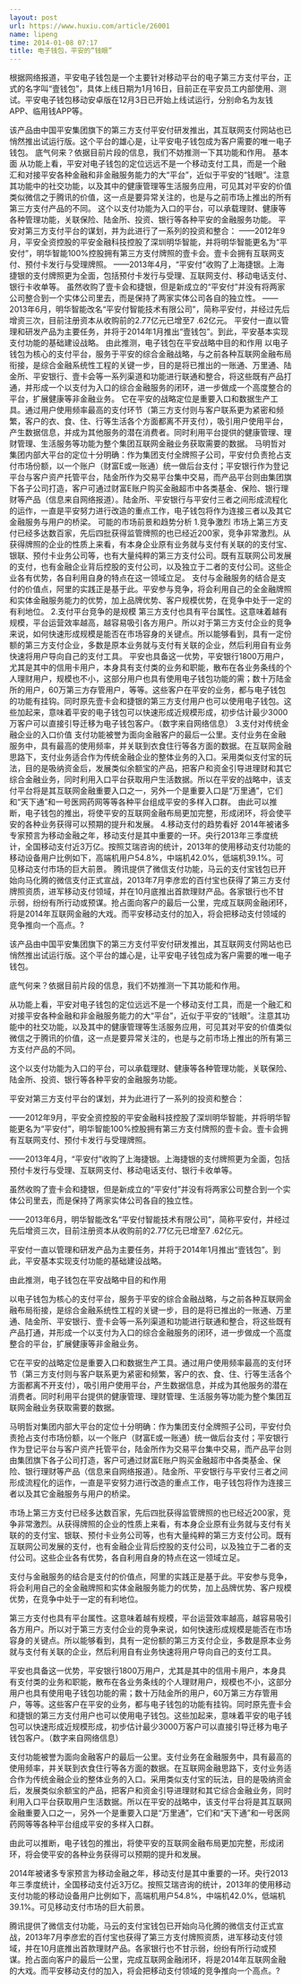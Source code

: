 ```yaml
---
layout: post
url: https://www.huxiu.com/article/26001
name: lipeng
time: 2014-01-08 07:17
title: 电子钱包，平安的“钱眼”
---
```

根据网络报道，平安电子钱包是一个主要针对移动平台的电子第三方支付平台，正式的名字叫“壹钱包”，具体上线日期为1月16日，目前正在平安员工内部使用、测试。平安电子钱包移动安卓版在12月3日已开始上线试运行，分别命名为友钱APP、临用钱APP等。

该产品由中国平安集团旗下的第三方支付平安付研发推出，其互联网支付网站也已悄然推出试运行版。这个平台的雄心是，让平安电子钱包成为客户需要的唯一电子钱包。 底气何来？依据目前片段的信息，我们不妨推测一下其功能和作用。 基本面 从功能上看，平安对电子钱包的定位远远不是一个移动支付工具，而是一个融汇和对接平安各种金融和非金融服务能力的大“平台”，近似于平安的“钱眼”。注意其功能中的社交功能，以及其中的健康管理等生活服务应用，可见其对平安的价值类似微信之于腾讯的价值，这一点是要异常关注的，也是与之前市场上推出的所有第三方支付产品的不同。 这个以支付功能为入口的平台，可以承载理财、健康等各种管理功能，关联保险、陆金所、投资、银行等各种平安的金融服务功能。 平安对第三方支付平台的谋划，并为此进行了一系列的投资和整合： ——2012年9月，平安全资控股的平安金融科技控股了深圳明华智能，并将明华智能更名为“平安付”，明华智能100%控股拥有第三方支付牌照的壹卡会。壹卡会拥有互联网支付、预付卡发行与受理牌照。 ——2013年4月，“平安付”收购了上海捷银。上海捷银的支付牌照更为全面，包括预付卡发行与受理、互联网支付、移动电话支付、银行卡收单等。 虽然收购了壹卡会和捷银，但是新成立的“平安付”并没有将两家公司整合到一个实体公司里去，而是保持了两家实体公司各自的独立性。 ——2013年6月，明华智能改名“平安付智能技术有限公司”，简称平安付，并经过先后增资三次，目前注册资本从收购前的2.77亿元已增至7 .62亿元。 平安付一直以管理和研发产品为主要任务，并将于2014年1月推出“壹钱包”。到此，平安基本实现支付功能的基础建设战略。 由此推测，电子钱包在平安战略中目的和作用 以电子钱包为核心的支付平台，服务于平安的综合金融战略，与之前各种互联网金融布局衔接，是综合金融系统性工程的关键一步，目的是将已推出的一账通、万里通、陆金所、平安银行、壹卡会等一系列渠道和功能进行联通和整合，将这些既有产品打通，并形成一个以支付为入口的综合金融服务的闭环，进一步做成一个高度整合的平台，扩展健康等非金融业务。 它在平安的战略定位是重要入口和数据生产工具。通过用户使用频率最高的支付环节（第三方支付则与客户联系更为紧密和频繁，客户的衣、食、住、行等生活各个方面都离不开支付），吸引用户使用平台，产生数据信息，并成为其他服务的潜在消费者。同时利用平台提供的健康管理、理财管理、生活服务等功能为整个集团互联网金融业务获取需要的数据。 马明哲对集团内部大平台的定位十分明确：作为集团支付全牌照子公司，平安付负责抢占支付市场份额，以一个账户（财富E或一账通）统一做后台支付；平安银行作为登记平台与客户资产托管平台，陆金所作为交易平台集中交易，而产品平台则由集团旗下各子公司打造，客户可通过财富E账户购买金融超市中各类基金、保险、银行理财等产品（信息来自网络报道）。陆金所、平安银行与平安付三者之间形成流程化的运作，一直是平安努力进行改造的重点工作，电子钱包将作为连接三者以及其它金融服务与用户的桥梁。 可能的市场前景和趋势分析 1.竞争激烈 市场上第三方支付已经多达数百家，先后四批获得监管牌照的也已经近200家，竞争非常激烈。从获得牌照的企业的性质上来看，有本身企业原有业务就与支付有关联的的支付宝、银联、预付卡业务公司等，也有大量纯粹的第三方支付公司。既有互联网公司发展的支付，也有金融企业背后控股的支付公司，以及独立于二者的支付公司。这些企业各有优势，各自利用自身的特点在这一领域立足。 支付与金融服务的结合是支付的价值点，阿里的实践正是基于此。平安参与竞争，将会利用自己的全金融牌照和实体金融服务能力的优势，加上品牌优势、客户规模优势，在竞争中处于一定的有利地位。 2.支付平台竞争的是规模 第三方支付也具有平台属性。这意味着越有规模，平台运营效率越高，越容易吸引各方用户。所以对于第三方支付企业的竞争来说，如何快速形成规模是能否在市场容身的关键点。所以能够看到，具有一定份额的第三方支付企业，多数是原本业务就与支付有关联的企业，然后利用自有业务快速将用户导向自己的支付工具。 平安也具备这一优势，平安银行1800万用户，尤其是其中的信用卡用户，本身具有支付类的业务和职能，散布在各业务条线的个人理财用户，规模也不小，这部分用户也具有使用电子钱包功能的需；数十万陆金所的用户，60万第三方存管用户，等等。这些客户在平安的业务，都与电子钱包的功能有挂钩。同时原先壹卡会和捷银的第三方支付用户也可以使用电子钱包。这些加起来，意味着平安的电子钱包可以快速形成近规模形成，初步估计最少3000万客户可以直接引导迁移为电子钱包客户。（数字来自网络信息） 3.支付对传统金融企业的入口价值 支付功能被誉为面向金融客户的最后一公里。支付业务在金融服务中，具有最高的使用频率，并关联到衣食住行等各方面的数据。在互联网金融思路下，支付业务适合作为传统金融企业的整体业务的入口。采用类似支付宝的玩法，目的是吸纳资金后，发展类似余额宝的产品，把客户和资金引导进理财和其它综合金融业务，同时利用入口平台获取用户生活数据。所以在平安的战略中，该支付平台将是其互联网金融重要入口之一，另外一个是重要入口是“万里通”，它们和“天下通”和一号医网药网等等各种平台组成平安的多样入口群。 由此可以推断，电子钱包的推出，将使平安的互联网金融布局更加完整，形成闭环，将会使平安的各种业务获得可以预期的提升和发展。 4.移动支付的趋势看好 2014年被诸多专家预言为移动金融之年，移动支付是其中重要的一环。央行2013年三季度统计，全国移动支付近3万亿。按照艾瑞咨询的统计，2013年的使用移动支付功能的移动设备用户比例如下，高端机用户54.8%，中端机42.0%，低端机39.1%。可见移动支付市场的巨大前景。 腾讯提供了微信支付功能，马云的支付宝钱包已开始向马化腾的微信支付正式宣战，2013年7月李彦宏的百付宝也获得了第三方支付牌照资质，进军移动支付领域，并在10月底推出首款理财产品。各家银行也不甘示弱，纷纷有所行动或预谋。抢占面向客户的最后一公里，完成互联网金融闭环，将是2014年互联网金融的大戏。而平安移动支付的加入，将会把移动支付领域的竞争推向一个高点。?

该产品由中国平安集团旗下的第三方支付平安付研发推出，其互联网支付网站也已悄然推出试运行版。这个平台的雄心是，让平安电子钱包成为客户需要的唯一电子钱包。

底气何来？依据目前片段的信息，我们不妨推测一下其功能和作用。

从功能上看，平安对电子钱包的定位远远不是一个移动支付工具，而是一个融汇和对接平安各种金融和非金融服务能力的大“平台”，近似于平安的“钱眼”。注意其功能中的社交功能，以及其中的健康管理等生活服务应用，可见其对平安的价值类似微信之于腾讯的价值，这一点是要异常关注的，也是与之前市场上推出的所有第三方支付产品的不同。

这个以支付功能为入口的平台，可以承载理财、健康等各种管理功能，关联保险、陆金所、投资、银行等各种平安的金融服务功能。

平安对第三方支付平台的谋划，并为此进行了一系列的投资和整合：

——2012年9月，平安全资控股的平安金融科技控股了深圳明华智能，并将明华智能更名为“平安付”，明华智能100%控股拥有第三方支付牌照的壹卡会。壹卡会拥有互联网支付、预付卡发行与受理牌照。

——2013年4月，“平安付”收购了上海捷银。上海捷银的支付牌照更为全面，包括预付卡发行与受理、互联网支付、移动电话支付、银行卡收单等。

虽然收购了壹卡会和捷银，但是新成立的“平安付”并没有将两家公司整合到一个实体公司里去，而是保持了两家实体公司各自的独立性。

——2013年6月，明华智能改名“平安付智能技术有限公司”，简称平安付，并经过先后增资三次，目前注册资本从收购前的2.77亿元已增至7 .62亿元。

平安付一直以管理和研发产品为主要任务，并将于2014年1月推出“壹钱包”。到此，平安基本实现支付功能的基础建设战略。

由此推测，电子钱包在平安战略中目的和作用

以电子钱包为核心的支付平台，服务于平安的综合金融战略，与之前各种互联网金融布局衔接，是综合金融系统性工程的关键一步，目的是将已推出的一账通、万里通、陆金所、平安银行、壹卡会等一系列渠道和功能进行联通和整合，将这些既有产品打通，并形成一个以支付为入口的综合金融服务的闭环，进一步做成一个高度整合的平台，扩展健康等非金融业务。

它在平安的战略定位是重要入口和数据生产工具。通过用户使用频率最高的支付环节（第三方支付则与客户联系更为紧密和频繁，客户的衣、食、住、行等生活各个方面都离不开支付），吸引用户使用平台，产生数据信息，并成为其他服务的潜在消费者。同时利用平台提供的健康管理、理财管理、生活服务等功能为整个集团互联网金融业务获取需要的数据。

马明哲对集团内部大平台的定位十分明确：作为集团支付全牌照子公司，平安付负责抢占支付市场份额，以一个账户（财富E或一账通）统一做后台支付；平安银行作为登记平台与客户资产托管平台，陆金所作为交易平台集中交易，而产品平台则由集团旗下各子公司打造，客户可通过财富E账户购买金融超市中各类基金、保险、银行理财等产品（信息来自网络报道）。陆金所、平安银行与平安付三者之间形成流程化的运作，一直是平安努力进行改造的重点工作，电子钱包将作为连接三者以及其它金融服务与用户的桥梁。

市场上第三方支付已经多达数百家，先后四批获得监管牌照的也已经近200家，竞争非常激烈。从获得牌照的企业的性质上来看，有本身企业原有业务就与支付有关联的的支付宝、银联、预付卡业务公司等，也有大量纯粹的第三方支付公司。既有互联网公司发展的支付，也有金融企业背后控股的支付公司，以及独立于二者的支付公司。这些企业各有优势，各自利用自身的特点在这一领域立足。

支付与金融服务的结合是支付的价值点，阿里的实践正是基于此。平安参与竞争，将会利用自己的全金融牌照和实体金融服务能力的优势，加上品牌优势、客户规模优势，在竞争中处于一定的有利地位。

第三方支付也具有平台属性。这意味着越有规模，平台运营效率越高，越容易吸引各方用户。所以对于第三方支付企业的竞争来说，如何快速形成规模是能否在市场容身的关键点。所以能够看到，具有一定份额的第三方支付企业，多数是原本业务就与支付有关联的企业，然后利用自有业务快速将用户导向自己的支付工具。

平安也具备这一优势，平安银行1800万用户，尤其是其中的信用卡用户，本身具有支付类的业务和职能，散布在各业务条线的个人理财用户，规模也不小，这部分用户也具有使用电子钱包功能的需；数十万陆金所的用户，60万第三方存管用户，等等。这些客户在平安的业务，都与电子钱包的功能有挂钩。同时原先壹卡会和捷银的第三方支付用户也可以使用电子钱包。这些加起来，意味着平安的电子钱包可以快速形成近规模形成，初步估计最少3000万客户可以直接引导迁移为电子钱包客户。（数字来自网络信息）

支付功能被誉为面向金融客户的最后一公里。支付业务在金融服务中，具有最高的使用频率，并关联到衣食住行等各方面的数据。在互联网金融思路下，支付业务适合作为传统金融企业的整体业务的入口。采用类似支付宝的玩法，目的是吸纳资金后，发展类似余额宝的产品，把客户和资金引导进理财和其它综合金融业务，同时利用入口平台获取用户生活数据。所以在平安的战略中，该支付平台将是其互联网金融重要入口之一，另外一个是重要入口是“万里通”，它们和“天下通”和一号医网药网等等各种平台组成平安的多样入口群。

由此可以推断，电子钱包的推出，将使平安的互联网金融布局更加完整，形成闭环，将会使平安的各种业务获得可以预期的提升和发展。

2014年被诸多专家预言为移动金融之年，移动支付是其中重要的一环。央行2013年三季度统计，全国移动支付近3万亿。按照艾瑞咨询的统计，2013年的使用移动支付功能的移动设备用户比例如下，高端机用户54.8%，中端机42.0%，低端机39.1%。可见移动支付市场的巨大前景。

腾讯提供了微信支付功能，马云的支付宝钱包已开始向马化腾的微信支付正式宣战，2013年7月李彦宏的百付宝也获得了第三方支付牌照资质，进军移动支付领域，并在10月底推出首款理财产品。各家银行也不甘示弱，纷纷有所行动或预谋。抢占面向客户的最后一公里，完成互联网金融闭环，将是2014年互联网金融的大戏。而平安移动支付的加入，将会把移动支付领域的竞争推向一个高点。?


